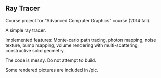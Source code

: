 ## Ray Tracer

Course project for "Advanced Computer Graphics" course (2014 fall).

A simple ray tracer.

Implemented features: Monte-carlo path tracing, photon mapping, noise texture, bump mapping, volume rendering with multi-scattering, constructive solid geometry.

The code is messy. Do not attempt to build.

Some rendered pictures are included in /pic.
